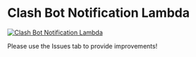# Clash Bot Notification Lambda

[![Clash Bot Notification Lambda](https://github.com/Poss111/clash-bot-notification-lambda/actions/workflows/build.yml/badge.svg?branch=master)](https://github.com/Poss111/ClashLambda/actions/workflows/build.yml)

Please use the Issues tab to provide improvements!

